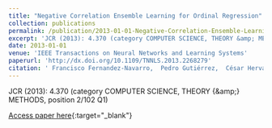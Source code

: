 ```yaml
---
title: "Negative Correlation Ensemble Learning for Ordinal Regression"
collection: publications
permalink: /publication/2013-01-01-Negative-Correlation-Ensemble-Learning-for-Ordinal-Regression
excerpt: 'JCR (2013): 4.370 (category COMPUTER SCIENCE, THEORY &amp; METHODS, position 2/102 Q1)'
date: 2013-01-01
venue: 'IEEE Transactions on Neural Networks and Learning Systems'
paperurl: 'http://dx.doi.org/10.1109/TNNLS.2013.2268279'
citation: ' Francisco Fernandez-Navarro,  Pedro Gutiérrez,  César Hervás-Martínez,  Xin Yao, &quot;Negative Correlation Ensemble Learning for Ordinal Regression.&quot; IEEE Transactions on Neural Networks and Learning Systems, 2013.'
---
```

JCR (2013): 4.370 (category COMPUTER SCIENCE, THEORY {\&amp;} METHODS, position 2/102 Q1)

[Access paper here](http://dx.doi.org/10.1109/TNNLS.2013.2268279){:target="_blank"}
